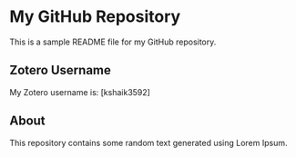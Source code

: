 # My GitHub Repository

This is a sample README file for my GitHub repository.

## Zotero Username

My Zotero username is: [kshaik3592]

## About

This repository contains some random text generated using Lorem Ipsum.
